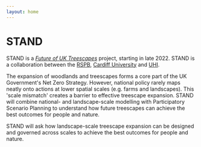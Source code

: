 ```yaml
---
layout: home
---
```

     
# STAND 
STAND is a [*Future of UK Treescapes*](https://www.uktreescapes.org/) project, starting in late 2022. STAND is a collaboration between the [RSPB](https://www.rspb.org.uk/our-work/conservation/centre-for-conservation-science/), [Cardiff University](https://www.cardiff.ac.uk/social-sciences) and [UHI](https://www.inverness.uhi.ac.uk/research/forestry-and-conservation-group/).

The expansion of woodlands and treescapes forms a core part of the UK Government's Net Zero Strategy. However, national policy rarely maps neatly onto actions at lower spatial scales (e.g. farms and landscapes). This 'scale mismatch' creates a barrier to effective treescape expansion. STAND will combine national- and landscape-scale modelling with Participatory Scenario Planning to understand how future treescapes can achieve the best outcomes for people and nature. 

STAND will ask how landscape-scale treescape expansion can be designed and governed across scales to achieve the best outcomes for people and nature. 
